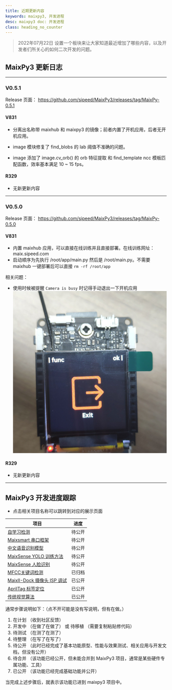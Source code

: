 ```yaml
---
title: 近期更新内容
keywords: maixpy3, 开发进程
desc: maixpy3 doc: 开发进程
class: heading_no_counter
---
```


> 2022年07月22日 设置一个板块来让大家知道最近增加了哪些内容，以及开发者们所关心的如何二次开发的问题。

## MaixPy3 更新日志

---

### V0.5.1

Release 页面： https://github.com/sipeed/MaixPy3/releases/tag/MaixPy-0.5.1

#### V831

- 分离出名称带 maixhub 和 maixpy3 的镜像；前者内置了开机应用，后者无开机应用。

- image 模块修复了 find_blobs 的 lab 阈值不准确的问题。

- image 添加了 image.cv_orb() 的 orb 特征提取 和 find_template ncc 模板匹配函数，效率基本满足 10 ~ 15 fps。

#### R329

- 无新更新内容

---

### V0.5.0

Release 页面： https://github.com/sipeed/MaixPy3/releases/tag/MaixPy-0.5.0

#### V831

- 内置 maixhub 应用，可以直接在线训练并且直接部署。在线训练网址：maix.sipeed.com
- 启动顺序为先执行 /root/app/main.py 然后是 /root/main.py。不需要 maixhub 一键部署后可以直接 `rm -rf /root/app`

相关问题：

- 使用时候被提醒 `Camera is busy` 时记得手动退出一下开机应用
![camera is busy](./../assets/develop/v0.5.0_camera_busy.png)

#### R329

- 无新更新内容

---


## MaixPy3 开发进度跟踪

- 点击相关项目名称可以跳转到对应的展示页面

| 项目                                         | 进度       |
| -------------------------------------------- | ---------- |
| [自学习检测](./self_yolo.md)                 | 待公开     |
| [Maixsmart 串口框架](./maixcam.md)           | 待公开     |
| [中文语音识别模型](./maix_speech.md)         | 待公开     |
| [MaixSense YOLO 训练方法](./r329_yolo.md)    | 待公开     |
| [MaixSense 人脸识别](./face_reco.md)         | 待公开     |
| [MFCC关键词检测](./maixpy3_mfcc.md)          | 已归档 |
| [MaixII-Dock 摄像头 ISP 调试](./v83x_isp.md) | 已公开     |
| [AprilTag 标签定位](./apriltag.md)           | 已公开     |
| [传统视觉算法](./opmv_cv.md)                 | 已公开     |

通常步骤说明如下：（点不开可能是没有写说明，但有在做。）

1. 在计划 （收到社区反馈）
2. 开发中 （在做了在做了） 或 待移植 （需要复制粘贴修代码）
3. 待测试 （在测了在测了）
4. 待整理 （在写了在写了）
5. 待公开 （此时已经完成了基本功能原型、性能与效果测试、相关应用与开发文档，但没有公开）
6. 待合并 （该功能已经公开，但未能合并到 MaixPy3 项目，通常是某些硬件专属功能、工具）
7. 已公开 （该功能已经完成基础功能并公开）

当完成上述步骤后，就表示该功能已进到 maixpy3 项目中。